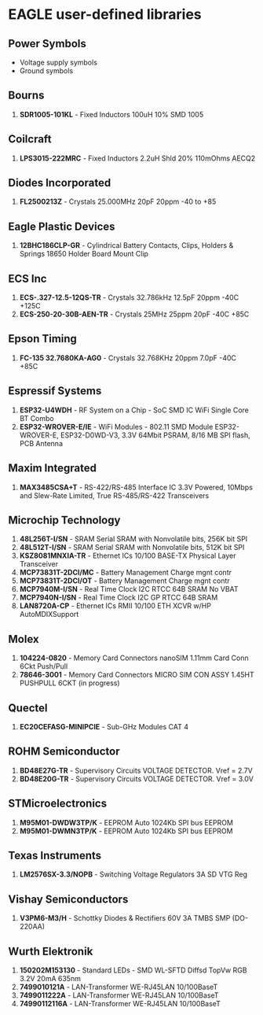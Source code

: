# EAGLE user-defined libraries

## Power Symbols
* Voltage supply symbols
* Ground symbols

## Bourns
1. **SDR1005-101KL** - Fixed Inductors 100uH 10% SMD 1005

## Coilcraft
1. **LPS3015-222MRC** - Fixed Inductors 2.2uH Shld 20% 110mOhms AECQ2

## Diodes Incorporated
1. **FL2500213Z** - Crystals 25.000MHz 20pF 20ppm -40 to +85

## Eagle Plastic Devices
1. **12BHC186CLP-GR** - Cylindrical Battery Contacts, Clips, Holders & Springs 18650 Holder Board Mount Clip

## ECS Inc
1. **ECS-.327-12.5-12QS-TR** - Crystals 32.786kHz 12.5pF 20ppm -40C +125C
2. **ECS-250-20-30B-AEN-TR** - Crystals 25MHz 25ppm 20pF -40C +85C
## Epson Timing
1. **FC-135 32.7680KA-AG0** - Crystals 32.768KHz 20ppm 7.0pF -40C +85C

## Espressif Systems
1. **ESP32-U4WDH** - RF System on a Chip - SoC SMD IC WiFi Single Core BT Combo
2. **ESP32-WROVER-E/IE** - WiFi Modules - 802.11 SMD Module ESP32-WROVER-E, ESP32-D0WD-V3, 3.3V 64Mbit PSRAM, 8/16 MB SPI flash, PCB Antenna

## Maxim Integrated
1. **MAX3485CSA+T** - RS-422/RS-485 Interface IC 3.3V Powered, 10Mbps and Slew-Rate Limited, True RS-485/RS-422 Transceivers

## Microchip Technology
1. **48L256T-I/SN** - SRAM Serial SRAM with Nonvolatile bits, 256K bit SPI
2. **48L512T-I/SN** - SRAM Serial SRAM with Nonvolatile bits, 512K bit SPI
3. **KSZ8081MNXIA-TR** - Ethernet ICs 10/100 BASE-TX Physical Layer Transceiver
4. **MCP73831T-2DCI/MC** - Battery Management Charge mgnt contr
5. **MCP73831T-2DCI/OT** - Battery Management Charge mgnt contr
6. **MCP7940M-I/SN** - Real Time Clock I2C RTCC 64B SRAM No VBAT
7. **MCP7940N-I/SN** - Real Time Clock I2C GP RTCC 64B SRAM
8. **LAN8720A-CP** - Ethernet ICs RMII 10/100 ETH XCVR w/HP AutoMDIXSupport

## Molex
1. **104224-0820** - Memory Card Connectors nanoSIM 1.11mm Card Conn 6Ckt Push/Pull
2. **78646-3001** - Memory Card Connectors MICRO SIM CON ASSY 1.45HT PUSHPULL 6CKT (in progress)

## Quectel
1. **EC20CEFASG-MINIPCIE** - Sub-GHz Modules CAT 4

## ROHM Semiconductor
1. **BD48E27G-TR** - Supervisory Circuits VOLTAGE DETECTOR. Vref = 2.7V
2. **BD48E20G-TR** - Supervisory Circuits VOLTAGE DETECTOR. Vref = 3.0V

## STMicroelectronics
1. **M95M01-DWDW3TP/K** - EEPROM Auto 1024Kb SPI bus EEPROM
1. **M95M01-DWMN3TP/K** - EEPROM Auto 1024Kb SPI bus EEPROM

## Texas Instruments
1. **LM2576SX-3.3/NOPB** - Switching Voltage Regulators 3A SD VTG Reg

## Vishay Semiconductors
1. **V3PM6-M3/H** - Schottky Diodes & Rectifiers 60V 3A TMBS SMP (DO-220AA)

## Wurth Elektronik
1. **150202M153130** - Standard LEDs - SMD WL-SFTD Diffsd TopVw RGB 3.2V 20mA 635nm
2. **7499010121A** - LAN-Transformer WE-RJ45LAN 10/100BaseT
3. **7499011222A** - LAN-Transformer WE-RJ45LAN 10/100BaseT
4. **74990112116A** - LAN-Transformer WE-RJ45LAN 10/100BaseT
